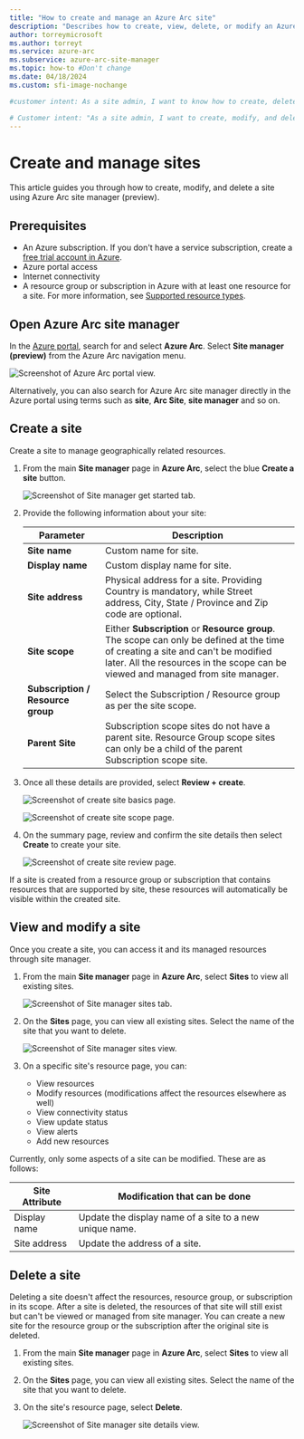 ```yaml
---
title: "How to create and manage an Azure Arc site"
description: "Describes how to create, view, delete, or modify an Azure Arc site in the Azure portal using site manager."
author: torreymicrosoft
ms.author: torreyt
ms.service: azure-arc
ms.subservice: azure-arc-site-manager
ms.topic: how-to #Don't change
ms.date: 04/18/2024
ms.custom: sfi-image-nochange

#customer intent: As a site admin, I want to know how to create, delete, and modify sites so that I can manage my site.

# Customer intent: "As a site admin, I want to create, modify, and delete sites using a site manager, so that I can efficiently manage and organize geographically related resources within my Azure environment."
---
```


# Create and manage sites

This article guides you through how to create, modify, and delete a site using Azure Arc site manager (preview).

## Prerequisites

* An Azure subscription. If you don't have a service subscription, create a [free trial account in Azure](https://azure.microsoft.com/pricing/purchase-options/azure-account?cid=msft_learn).
* Azure portal access
* Internet connectivity
* A resource group or subscription in Azure with at least one resource for a site. For more information, see [Supported resource types](./overview.md#supported-resource-types).

## Open Azure Arc site manager

In the [Azure portal](https://portal.azure.com), search for and select **Azure Arc**. Select **Site manager (preview)** from the Azure Arc navigation menu.

![Screenshot of Azure Arc portal view.](media/how-to-crud-site/screenshot-azure-arc-portal-view.jpg)




Alternatively, you can also search for Azure Arc site manager directly in the Azure portal using terms such as **site**, **Arc Site**, **site manager** and so on.

## Create a site

Create a site to manage geographically related resources.

1. From the main **Site manager** page in **Azure Arc**, select the blue **Create a site** button.

   ![Screenshot of Site manager get started tab.](media/how-to-crud-site/screenshot-site-manager-get-started-tab.jpg)
   
   
   
   
   
1. Provide the following information about your site:

   | Parameter | Description |
   |--|--|
   | **Site name** | Custom name for site. |
   | **Display name** | Custom display name for site. |
   | **Site address**| Physical address for a site. Providing Country is mandatory, while Street address, City, State / Province and Zip code are optional.|
   | **Site scope** | Either **Subscription** or **Resource group**. The scope can only be defined at the time of creating a site and can't be modified later. All the resources in the scope can be viewed and managed from site manager.  |
   | **Subscription / Resource group** | Select the Subscription / Resource group as per the site scope. |
   | **Parent Site**| Subscription scope sites do not have a parent site. Resource Group scope sites can only be a child of the parent Subscription scope site.|
   
1. Once all these details are provided, select **Review + create**.

   ![Screenshot of create site basics page.](media/how-to-crud-site/screenshot-create-site-basics-page.jpg)
   
   ![Screenshot of create site scope page.](media/how-to-crud-site/screenshot-create-site-scope-page.jpg)
   
   
   
1. On the summary page, review and confirm the site details then select **Create** to create your site.

   ![Screenshot of create site review page.](media/how-to-crud-site/screenshot-create-site-review-page.jpg)
   
   
   
   
If a site is created from a resource group or subscription that contains resources that are supported by site, these resources will automatically be visible within the created site. 

## View and modify a site

Once you create a site, you can access it and its managed resources through site manager.

1. From the main **Site manager** page in **Azure Arc**, select **Sites** to view all existing sites.

   ![Screenshot of Site manager sites tab.](media/how-to-crud-site/screenshot-site-manager-sites-tab.jpg)
   
   
   
   
1. On the **Sites** page, you can view all existing sites. Select the name of the site that you want to delete.

   ![Screenshot of Site manager sites view.](media/how-to-crud-site/screenshot-site-manager-sites-view.jpg)
   
   
   
1. On a specific site's resource page, you can:

   * View resources
   * Modify resources (modifications affect the resources elsewhere as well)
   * View connectivity status
   * View update status
   * View alerts
   * Add new resources

Currently, only some aspects of a site can be modified. These are as follows:

| Site Attribute | Modification that can be done |
|--|--|
| Display name | Update the display name of a site to a new unique name. |
| Site address | Update the address of a site. |

## Delete a site

Deleting a site doesn't affect the resources, resource group, or subscription in its scope. After a site is deleted, the resources of that site will still exist but can't be viewed or managed from site manager. You can create a new site for the resource group or the subscription after the original site is deleted.

1. From the main **Site manager** page in **Azure Arc**, select **Sites** to view all existing sites.

1. On the **Sites** page, you can view all existing sites. Select the name of the site that you want to delete.

1. On the site's resource page, select **Delete**.

   ![Screenshot of Site manager site details view.](media/how-to-crud-site/screenshot-site-manager-site-details.jpg)
   
   
   
